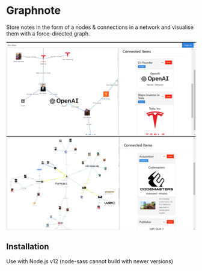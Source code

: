 # Graphnote

Store notes in the form of a nodes & connections in a network and visualise them with a force-directed graph.

![Image 1](./images/image1.jpg)
![Image 2](./images/image2.jpg)

## Installation
Use with Node.js v12 (node-sass cannot build with newer versions)
